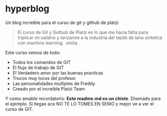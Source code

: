 # hyperblog
Un blog increible para el curso de git y github de platzi
> El curso de Git y Guthub de Platzi es lo que me hacia falta para triplicar mi salalrio y lanzarme a la industria del tejido de lana sintetica con machine learning.
>.ninita

Este curso vemos de todo:
* Todos los comandos de GIT
* El flujo de trabajo de GIT
* El Verdadero amor por las buenas practicas
* Trucos muy locos del profesor
* Las personalidades multiples de Freddy
* Creado por el increible Platzi Team

Y como amable recordatorio: **Este readme.md es un chiste**. Disenado para el ejemplo. Si llegas aca NO TE LO TOMES EN SERIO y mejor ve a ver el curso de GIT.